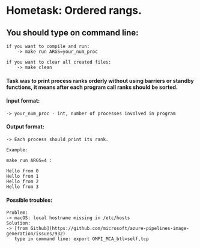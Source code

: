 # Hometask: Ordered rangs.

## You should type on command line:

    if you want to compile and run:
        -> make run ARGS=your_num_proc
    
    if you want to clear all created files:
        -> make clean

#### Task was to print process ranks orderly without using barriers or standby functions, it means after each program call ranks should be sorted.

#### Input format:

    -> your_num_proc - int, number of processes involved in program
    
#### Output format:

    -> Each process should print its rank.
    
    Example:
    
    make run ARGS=4 :
    
    Hello from 0
    Hello from 1
    Hello from 2
    Hello from 3

#### Possible troubles:

    Problem:
    -> macOS: local hostname missing in /etc/hosts
    Solution:
    -> [from Github](https://github.com/microsoft/azure-pipelines-image-generation/issues/932)
       type in command line: export OMPI_MCA_btl=self,tcp
